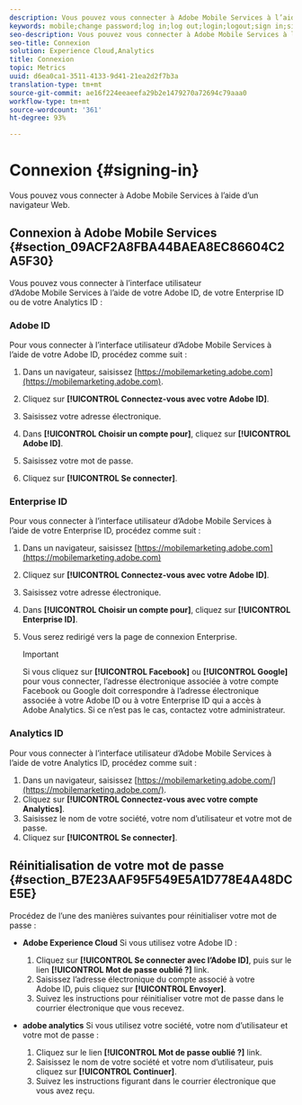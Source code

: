 ```yaml
---
description: Vous pouvez vous connecter à Adobe Mobile Services à l’aide d’un navigateur Web.
keywords: mobile;change password;log in;log out;login;logout;sign in;signin
seo-description: Vous pouvez vous connecter à Adobe Mobile Services à l’aide d’un navigateur Web.
seo-title: Connexion
solution: Experience Cloud,Analytics
title: Connexion
topic: Metrics
uuid: d6ea0ca1-3511-4133-9d41-21ea2d2f7b3a
translation-type: tm+mt
source-git-commit: ae16f224eeaeefa29b2e1479270a72694c79aaa0
workflow-type: tm+mt
source-wordcount: '361'
ht-degree: 93%

---
```



# Connexion {#signing-in}

Vous pouvez vous connecter à Adobe Mobile Services à l’aide d’un navigateur Web.

## Connexion à Adobe Mobile Services {#section_09ACF2A8FBA44BAEA8EC86604C2A5F30}

Vous pouvez vous connecter à l’interface utilisateur d’Adobe Mobile Services à l’aide de votre Adobe ID, de votre Enterprise ID ou de votre Analytics ID :

### Adobe ID

Pour vous connecter à l’interface utilisateur d’Adobe Mobile Services à l’aide de votre Adobe ID, procédez comme suit :

1. Dans un navigateur, saisissez [https://mobilemarketing.adobe.com](https://mobilemarketing.adobe.com).
1. Cliquez sur **[!UICONTROL Connectez-vous avec votre Adobe ID]**.
1. Saisissez votre adresse électronique.
1. Dans **[!UICONTROL Choisir un compte pour]**, cliquez sur **[!UICONTROL Adobe ID]**.

1. Saisissez votre mot de passe.
1. Cliquez sur **[!UICONTROL Se connecter]**.


### Enterprise ID

Pour vous connecter à l’interface utilisateur d’Adobe Mobile Services à l’aide de votre Enterprise ID, procédez comme suit :

1. Dans un navigateur, saisissez [https://mobilemarketing.adobe.com](https://mobilemarketing.adobe.com)
1. Cliquez sur **[!UICONTROL Connectez-vous avec votre Adobe ID]**.
1. Saisissez votre adresse électronique.
1. Dans **[!UICONTROL Choisir un compte pour]**, cliquez sur **[!UICONTROL Enterprise ID]**.

1. Vous serez redirigé vers la page de connexion Enterprise.

   >[!IMPORTANT]
   >
   >Si vous cliquez sur **[!UICONTROL Facebook]** ou **[!UICONTROL Google]** pour vous connecter, l’adresse électronique associée à votre compte Facebook ou Google doit correspondre à l’adresse électronique associée à votre Adobe ID ou à votre Enterprise ID qui a accès à Adobe Analytics. Si ce n’est pas le cas, contactez votre administrateur.

### Analytics ID

Pour vous connecter à l’interface utilisateur d’Adobe Mobile Services à l’aide de votre Analytics ID, procédez comme suit :

1. Dans un navigateur, saisissez [https://mobilemarketing.adobe.com/](https://mobilemarketing.adobe.com/).
1. Cliquez sur **[!UICONTROL Connectez-vous avec votre compte Analytics]**.
1. Saisissez le nom de votre société, votre nom d’utilisateur et votre mot de passe.
1. Cliquez sur **[!UICONTROL Se connecter]**.

## Réinitialisation de votre mot de passe {#section_B7E23AAF95F549E5A1D778E4A48DCE5E}

Procédez de l’une des manières suivantes pour réinitialiser votre mot de passe :

* **Adobe Experience Cloud** Si vous utilisez votre Adobe ID :

   1. Cliquez sur **[!UICONTROL Se connecter avec l’Adobe ID]**, puis sur le lien **[!UICONTROL Mot de passe oublié ?]** link.
   1. Saisissez l’adresse électronique du compte associé à votre Adobe ID, puis cliquez sur **[!UICONTROL Envoyer]**.
   1. Suivez les instructions pour réinitialiser votre mot de passe dans le courrier électronique que vous recevez.

* **adobe analytics** Si vous utilisez votre société, votre nom d’utilisateur et votre mot de passe :

   1. Cliquez sur le lien **[!UICONTROL Mot de passe oublié ?]** link.
   1. Saisissez le nom de votre société et votre nom d’utilisateur, puis cliquez sur **[!UICONTROL Continuer]**.
   1. Suivez les instructions figurant dans le courrier électronique que vous avez reçu.

